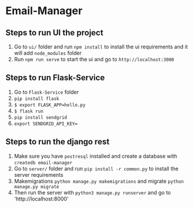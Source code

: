 # Email-Manager

## Steps to run UI the project

1) Go to `ui/` folder and run `npm install` to install the ui requirements and it will add `node_modules` folder
2) Run `npm run serve` to start the ui and go to `http://localhost:3000`

## Steps to run Flask-Service
1) Go to `Flask-Service` folder
1) `pip install flask`
2) `$ export FLASK_APP=hello.py`
3) `$ flask run`
4) `pip install sendgrid`
5) `export SENDGRID_API_KEY=`

## Steps to run the django rest
1) Make sure you have `postresql` installed and create a database with `createdb email-manager`
2) Go to `server/` folder and run `pip install -r common.py` to install the server requirements
3) Makemigrations `python manage.py makemigrations` and migrate `python manage.py migrate`
4) Then run the server with `python3 manage.py runserver` and go to 'http://localhost:8000'
